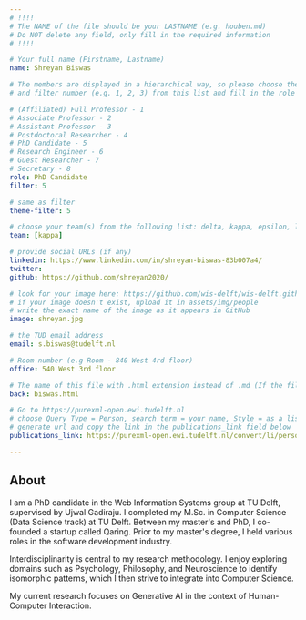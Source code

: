 ```yaml
---
# !!!!
# The NAME of the file should be your LASTNAME (e.g. houben.md)
# Do NOT delete any field, only fill in the required information
# !!!! 

# Your full name (Firstname, Lastname)
name: Shreyan Biswas

# The members are displayed in a hierarchical way, so please choose the role (e.g. Full Professor, Assistant Professor etc) 
# and filter number (e.g. 1, 2, 3) from this list and fill in the role and filter from below:

# (Affiliated) Full Professor - 1
# Associate Professor - 2
# Assistant Professor - 3
# Postdoctoral Researcher - 4
# PhD Candidate - 5
# Research Engineer - 6 
# Guest Researcher - 7
# Secretary - 8
role: PhD Candidate
filter: 5

# same as filter
theme-filter: 5

# choose your team(s) from the following list: delta, kappa, epsilon, lambda, cel
team: [kappa]

# provide social URLs (if any)
linkedin: https://www.linkedin.com/in/shreyan-biswas-83b007a4/
twitter: 
github: https://github.com/shreyan2020/

# look for your image here: https://github.com/wis-delft/wis-delft.github.io/tree/master/assets/img/people 
# if your image doesn't exist, upload it in assets/img/people 
# write the exact name of the image as it appears in GitHub  
image: shreyan.jpg

# the TUD email address
email: s.biswas@tudelft.nl

# Room number (e.g Room - 840 West 4rd floor)
office: 540 West 3rd floor

# The name of this file with .html extension instead of .md (If the filename is ionescu.md, the "back" field will be ionescu.html)
back: biswas.html

# Go to https://purexml-open.ewi.tudelft.nl 
# choose Query Type = Person, search term = your name, Style = as a list
# generate url and copy the link in the publications_link field below
publications_link: https://purexml-open.ewi.tudelft.nl/convert/li/persons/625129dc-0da7-4a0e-9211-1f23a1709786

---
```


## About
I am a PhD candidate in the Web Information Systems group at TU Delft, supervised by Ujwal Gadiraju. I completed my M.Sc. in Computer Science (Data Science track) at TU Delft. Between my master's and PhD, I co-founded a startup called Qaring. Prior to my master's degree, I held various roles in the software development industry.

Interdisciplinarity is central to my research methodology. I enjoy exploring domains such as Psychology, Philosophy, and Neuroscience to identify isomorphic patterns, which I then strive to integrate into Computer Science.

My current research focuses on Generative AI in the context of Human-Computer Interaction.




